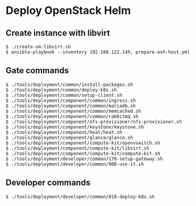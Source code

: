 # Deploy OpenStack Helm

## Create instance with libvirt

    $ ./create-vm-libvirt.sh
    $ ansible-playbook --inventory 192.168.122.149, prepare-osh-host.yml

## Gate commands

    $ ./tools/deployment/common/install-packages.sh
    $ ./tools/deployment/common/deploy-k8s.sh
    $ ./tools/deployment/common/setup-client.sh
    $ ./tools/deployment/component/common/ingress.sh
    $ ./tools/deployment/component/common/mariadb.sh
    $ ./tools/deployment/component/common/memcached.sh
    $ ./tools/deployment/component/common/rabbitmq.sh
    $ ./tools/deployment/component/nfs-provisioner/nfs-provisioner.sh
    $ ./tools/deployment/component/keystone/keystone.sh
    $ ./tools/deployment/component/heat/heat.sh
    $ ./tools/deployment/component/glance/glance.sh
    $ ./tools/deployment/component/compute-kit/openvswitch.sh
    $ ./tools/deployment/component/compute-kit/libvirt.sh
    $ ./tools/deployment/component/compute-kit/compute-kit.sh
    $ ./tools/deployment/developer/common/170-setup-gateway.sh
    $ ./tools/deployment/developer/common/900-use-it.sh

## Developer commands

    $ ./tools/deployment/developer/common/010-deploy-k8s.sh
